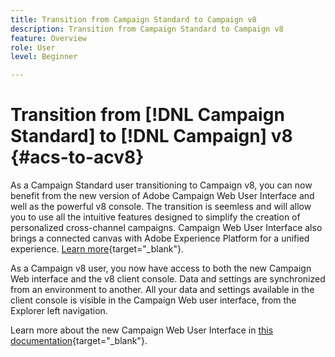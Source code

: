 ```yaml
---
title: Transition from Campaign Standard to Campaign v8
description: Transition from Campaign Standard to Campaign v8
feature: Overview
role: User
level: Beginner

---
```

# Transition from [!DNL Campaign Standard] to [!DNL Campaign] v8 {#acs-to-acv8}

As a Campaign Standard user transitioning to Campaign v8, you can now benefit from the new version of Adobe Campaign Web User Interface and well as the powerful v8 console. The transition is seemless and will allow you to use all the intuitive features designed to simplify the creation of personalized cross-channel campaigns. Campaign Web User Interface also brings a connected canvas with Adobe Experience Platform for a unified experience. [Learn more](https://experienceleague.adobe.com/en/docs/campaign-web/v8/release-notes/acs-migration){target="_blank"}.

As a Campaign v8 user, you now have access to both the new Campaign Web interface and the v8 client console. Data and settings are synchronized from an environment to another. All your data and settings available in the client console is visible in the Campaign Web user interface, from the Explorer left navigation.

Learn more about the new Campaign Web User Interface in [this documentation](https://experienceleague.adobe.com/docs/campaign-web/v8/campaign-web-home.html){target="_blank"}.

